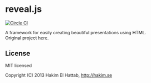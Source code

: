 # reveal.js

[![Circle CI](https://circleci.com/gh/nationalparkservice/reveal.js.svg?style=svg)](https://circleci.com/gh/nationalparkservice/reveal.js)

A framework for easily creating beautiful presentations using HTML. Original project [here](https://github.com/hakimel/reveal.js).

## License

MIT licensed

Copyright (C) 2013 Hakim El Hattab, http://hakim.se
